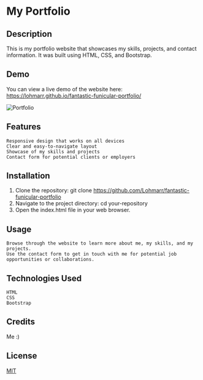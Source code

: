 # My Portfolio

## Description

This is my portfolio website that showcases my skills, projects, and contact information. It was built using HTML, CSS, and Bootstrap.

## Demo

You can view a live demo of the website here: https://lohmarr.github.io/fantastic-funicular-portfolio/

![Portfolio](F:\Github\Bootcamp\Portfolio-Site\assets\images\Lohmar-s-Portfolio.png "My portfolio")


## Features
    Responsive design that works on all devices
    Clear and easy-to-navigate layout
    Showcase of my skills and projects
    Contact form for potential clients or employers

## Installation
   1. Clone the repository: git clone https://github.com/Lohmarr/fantastic-funicular-portfolio
   2. Navigate to the project directory: cd your-repository
   3. Open the index.html file in your web browser.

## Usage
    Browse through the website to learn more about me, my skills, and my projects.
    Use the contact form to get in touch with me for potential job opportunities or collaborations.

## Technologies Used
    HTML
    CSS
    Bootstrap

## Credits

Me :)

## License

[MIT](https://choosealicense.com/licenses/mit/)